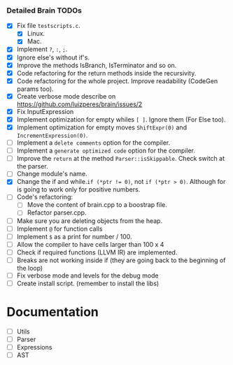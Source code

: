 ### Detailed Brain TODOs

- [x] Fix file ```testscripts.c```.
  - [x] Linux.
  - [x] Mac.
- [x] Implement `?`, `:`, `;`.
- [x] Ignore else's without if's.
- [x] Improve the methods IsBranch, IsTerminator and so on.
- [x] Code refactoring for the return methods inside the recursivity.
- [x] Code refactoring for the whole project. Improve readability (CodeGen params too).
- [x] Create verbose mode describe on https://github.com/luizperes/brain/issues/2
- [x] Fix InputExpression
- [x] Implement optimization for empty whiles `[ ]`. Ignore them (For Else too).
- [x] Implement optimization for empty moves `ShiftExpr(0)` and `IncrementExpression(0)`.
- [ ] Implement a `delete comments` option for the compiler.
- [ ] Implement a `generate optimized code` option for the compiler.
- [ ] Improve the `return` at the method `Parser::isSkippable`. Check switch at the parser.
- [ ] Change module's name.
- [x] Change the if and while.`if (*ptr != 0)`, not `if (*ptr > 0)`. Although for is going to work only for positive numbers.
- [ ] Code's refactoring:
  - [ ] Move the content of brain.cpp to a boostrap file.
  - [ ] Refactor parser.cpp.
- [ ] Make sure you are deleting objects from the heap.
- [ ] Implement `@` for function calls
- [ ] Implement `$` as a print for number / 100.
- [ ] Allow the compiler to have cells larger than 100 x 4
- [ ] Check if required functions (LLVM IR) are implemented.
- [ ] Breaks are not working inside if (they are going back to the beginning of the loop)
- [ ] Fix verbose mode and levels for the debug mode
- [ ] Create install script. (remember to install the libs)

# Documentation

- [ ] Utils
- [ ] Parser
- [ ] Expressions
- [ ] AST

